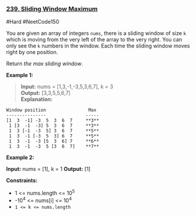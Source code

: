 ### [239. Sliding Window Maximum](https://leetcode.com/problems/sliding-window-maximum/)

#Hard #NeetCode150

You are given an array of integers `nums`, there is a sliding window of size `k` which is moving from the very left of the array to the very right. You can only see the `k` numbers in the window. Each time the sliding window moves right by one position.

Return _the max sliding window_.

**Example 1:**

> **Input:** nums = \[1,3,-1,-3,5,3,6,7\], k = 3  
> **Output:** \[3,3,5,5,6,7\]  
> **Explanation:**

```
Window position                Max
---------------               -----
[1  3  -1] -3  5  3  6  7     **3**
 1 [3  -1  -3] 5  3  6  7     **3**
 1  3 [-1  -3  5] 3  6  7     **5**
 1  3  -1 [-3  5  3] 6  7     **5**
 1  3  -1  -3 [5  3  6] 7     **6**
 1  3  -1  -3  5 [3  6  7]    **7**
```

**Example 2:**

**Input:** nums = \[1\], k = 1
**Output:** \[1\]

**Constraints:**

- 1 <= nums.length <= 10<sup>5</sup>
- -10<sup>4</sup> <= nums[i] <= 10<sup>4</sup>
- `1 <= k <= nums.length`

